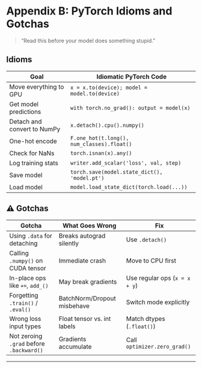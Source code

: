 # Appendix B: PyTorch Idioms and Gotchas

> “Read this before your model does something stupid.”

## Idioms

| Goal                       | Idiomatic PyTorch Code                                |
|----------------------------|--------------------------------------------------------|
| Move everything to GPU     | `x = x.to(device); model = model.to(device)`          |
| Get model predictions      | `with torch.no_grad(): output = model(x)`             |
| Detach and convert to NumPy| `x.detach().cpu().numpy()`                            |
| One-hot encode             | `F.one_hot(t.long(), num_classes).float()`            |
| Check for NaNs             | `torch.isnan(x).any()`                                |
| Log training stats         | `writer.add_scalar('loss', val, step)`                |
| Save model                 | `torch.save(model.state_dict(), 'model.pt')`          |
| Load model                 | `model.load_state_dict(torch.load(...))`              |

## ⚠️ Gotchas

| Gotcha                          | What Goes Wrong                      | Fix                                   |
|----------------------------------|--------------------------------------|----------------------------------------|
| Using `.data` for detaching      | Breaks autograd silently             | Use `.detach()`                        |
| Calling `.numpy()` on CUDA tensor| Immediate crash                      | Move to CPU first                      |
| In-place ops like `+=`, `add_()` | May break gradients                  | Use regular ops (`x = x + y`)          |
| Forgetting `.train()` / `.eval()`| BatchNorm/Dropout misbehave          | Switch mode explicitly                 |
| Wrong loss input types           | Float tensor vs. int labels          | Match dtypes (`.float()`)              |
| Not zeroing `.grad` before `.backward()` | Gradients accumulate      | Call `optimizer.zero_grad()`          |

---